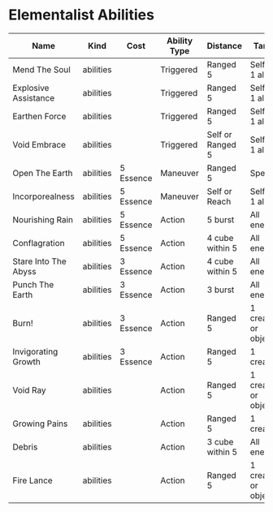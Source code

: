 # Elementalist Abilities

| Name                 | Kind      | Cost      | Ability Type | Distance         | Target               |
| -------------------- | --------- | --------- | ------------ | ---------------- | -------------------- |
| Mend The Soul        | abilities |           | Triggered    | Ranged 5         | Self or 1 ally       |
| Explosive Assistance | abilities |           | Triggered    | Ranged 5         | Self or 1 ally       |
| Earthen Force        | abilities |           | Triggered    | Ranged 5         | Self or 1 ally       |
| Void Embrace         | abilities |           | Triggered    | Self or Ranged 5 | Self or 1 ally       |
| Open The Earth       | abilities | 5 Essence | Maneuver     | Ranged 5         | Special              |
| Incorporealness      | abilities | 5 Essence | Maneuver     | Self or Reach    | Self or 1 ally       |
| Nourishing Rain      | abilities | 5 Essence | Action       | 5 burst          | All enemies          |
| Conflagration        | abilities | 5 Essence | Action       | 4 cube within 5  | All enemies          |
| Stare Into The Abyss | abilities | 3 Essence | Action       | 4 cube within 5  | All enemies          |
| Punch The Earth      | abilities | 3 Essence | Action       | 3 burst          | All enemies          |
| Burn!                | abilities | 3 Essence | Action       | Ranged 5         | 1 creature or object |
| Invigorating Growth  | abilities | 3 Essence | Action       | Ranged 5         | 1 creature           |
| Void Ray             | abilities |           | Action       | Ranged 5         | 1 creature or object |
| Growing Pains        | abilities |           | Action       | Ranged 5         | 1 creature           |
| Debris               | abilities |           | Action       | 3 cube within 5  | All enemies          |
| Fire Lance           | abilities |           | Action       | Ranged 5         | 1 creature or object |
